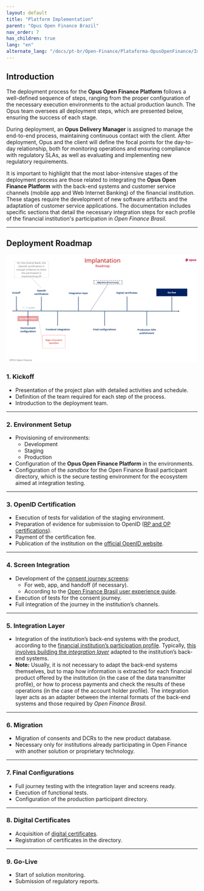 ```yaml
---
layout: default
title: "Platform Implementation"
parent: "Opus Open Finance Brazil"
nav_order: 7
has_children: true
lang: "en"
alternate_lang: "/docs/pt-br/Open-Finance/Plataforma-OpusOpenFinance/Implantação/OOF-Implantação/"
---
```


## Introduction

The deployment process for the **Opus Open Finance Platform** follows a well-defined sequence of steps, ranging from the proper configuration of the necessary execution environments to the actual production launch. The Opus team oversees all deployment steps, which are presented below, ensuring the success of each stage.

During deployment, an **Opus Delivery Manager** is assigned to manage the end-to-end process, maintaining continuous contact with the client. After deployment, Opus and the client will define the focal points for the day-to-day relationship, both for monitoring operations and ensuring compliance with regulatory SLAs, as well as evaluating and implementing new regulatory requirements.

It is important to highlight that the most labor-intensive stages of the deployment process are those related to integrating the **Opus Open Finance Platform** with the back-end systems and customer service channels (mobile app and Web Internet Banking) of the financial institution. These stages require the development of new software artifacts and the adaptation of customer service applications. The documentation includes specific sections that detail the necessary integration steps for each profile of the financial institution's participation in *Open Finance Brasil*.

---

## Deployment Roadmap

![Roadmap][Implementation Roadmap]

### 1. **Kickoff**

- Presentation of the project plan with detailed activities and schedule.
- Definition of the team required for each step of the process.
- Introduction to the deployment team.

---

### 2. **Environment Setup**

- Provisioning of environments:
  - Development
  - Staging
  - Production
- Configuration of the **Opus Open Finance Platform** in the environments.
- Configuration of the *sandbox* for the Open Finance Brasil participant directory, which is the secure testing environment for the ecosystem aimed at integration testing.

---

### 3. **OpenID Certification**

- Execution of tests for validation of the staging environment.
- Preparation of evidence for submission to OpenID ([RP and OP certifications](../../Open-Finance-Brasil/OFB-Certificações.html)).
- Payment of the certification fee.
- Publication of the institution on the [official OpenID website][Site-OpenID].

---

### 4. **Screen Integration**

- Development of the [consent journey screens](../../Open-Finance-Brasil/JornadaConsentimento/OFB-JornadaConsentimento.html):
  - For web, app, and handoff (if necessary).
  - According to the <a href=https://openfinancebrasil.atlassian.net/wiki/spaces/OF/pages/17378535/Guia+de+Experi+ncia+do+Usu+rio target=_blank>Open Finance Brasil user experience guide</a>.
- Execution of tests for the consent journey.
- Full integration of the journey in the institution’s channels.

---

### 5. **Integration Layer**

- Integration of the institution’s back-end systems with the product, according to the [financial institution’s participation profile](../../Open-Finance-Brasil/PerfisOFB/OFB-Perfis.html). Typically, [this involves building the *integration layer*](../Integração/OOF-Integração.html) adapted to the institution’s back-end systems.
- **Note:** Usually, it is not necessary to adapt the back-end systems themselves, but to map how information is extracted for each financial product offered by the institution (in the case of the data transmitter profile), or how to process payments and check the results of these operations (in the case of the account holder profile). The integration layer acts as an adapter between the internal formats of the back-end systems and those required by *Open Finance Brasil*.

---

### 6. **Migration**

- Migration of consents and DCRs to the new product database.
- Necessary only for institutions already participating in Open Finance with another solution or proprietary technology.

---

### 7. **Final Configurations**

- Full journey testing with the integration layer and screens ready.
- Execution of functional tests.
- Configuration of the production participant directory.

---

### 8. **Digital Certificates**

- Acquisition of [digital certificates](../../Open-Finance-Brasil/OFB-Certificações.html).
- Registration of certificates in the directory.

---

### 9. **Go-Live**

- Start of solution monitoring.
- Submission of regulatory reports.

[Site-OpenID]: https://openid.net/certification/#FAPI_OPs
[Implementation Roadmap]: ./images/implantação.png
